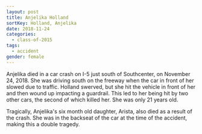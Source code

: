 ```yaml
---
layout: post
title: Anjelika Holland
sortKey: Holland, Anjelika
date: 2018-11-24
categories:
  - class-of-2015
tags:
  - accident
gender: female
---
```

Anjelika died in a car crash on I-5 just south of Southcenter, on November 24, 2018. She was driving south on the freeway when the car in front of her slowed due to traffic. Holland swerved, but she hit the vehicle in front of her and then wound up impacting a guardrail. This led to her being hit by two other cars, the second of which killed her. She was only 21 years old.

Tragically, Anjelika's six month old daughter, Arista, also died as a result of the crash. She was in the backseat of the car at the time of the accident, making this a double tragedy.